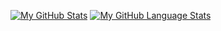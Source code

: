 [![My GitHub Stats](https://github-readme-stats.vercel.app/api/?username=fodelf&count_private=true&theme=tokyonight&showicons=true)]()
[![My GitHub Language Stats](https://github-readme-stats.vercel.app/api/top-langs/?username=fodelf&langs_count=5&theme=tokyonight)]()
